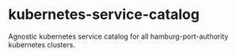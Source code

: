 # kubernetes-service-catalog
Agnostic kubernetes service catalog for all hamburg-port-authority kubernetes clusters.
